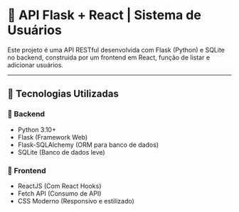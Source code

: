 # 🚀 API Flask + React | Sistema de Usuários

Este projeto é uma API RESTful desenvolvida com Flask (Python) e SQLite no backend, construida por um frontend em React, função de listar e adicionar usuários.

---

## 📌 Tecnologias Utilizadas
### 🔹 Backend
- Python 3.10+
- Flask (Framework Web)
- Flask-SQLAlchemy (ORM para banco de dados)
- SQLite (Banco de dados leve)

### 🔹 Frontend
- ReactJS (Com React Hooks)
- Fetch API (Consumo de API)
- CSS Moderno (Responsivo e estilizado)
